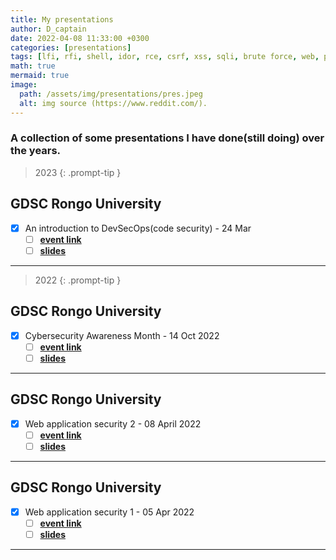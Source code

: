 ```yaml
---
title: My presentations
author: D_captain
date: 2022-04-08 11:33:00 +0300
categories: [presentations]
tags: [lfi, rfi, shell, idor, rce, csrf, xss, sqli, brute force, web, poc, devops, devsecops, presentations]
math: true
mermaid: true
image:
  path: /assets/img/presentations/pres.jpeg
  alt: img source (https://www.reddit.com/).
---
```


### A collection of some presentations I have done(still doing) over the years.



> 2023
{: .prompt-tip }

## GDSC Rongo University

- [x] An introduction to DevSecOps(code security) -  24 Mar
  + [ ] [**event link**](https://gdsc.community.dev/events/details/developer-student-clubs-rongo-university-presents-code-security/)
  + [ ] [**slides**](/assets/docs/devsecops.pdf)

---

> 2022
{: .prompt-tip }

## GDSC Rongo University
- [x] Cybersecurity Awareness Month -  14 Oct 2022
  + [ ] [**event link**](https://gdsc.community.dev/events/details/developer-student-clubs-rongo-university-presents-cyber-security-awareness/)
  + [ ] [**slides**](/assets/docs/octawareness.pdf)

---
## GDSC Rongo University
- [x] Web application security 2 -  08 April 2022
  + [ ] [**event link**](https://gdsc.community.dev/events/details/developer-student-clubs-rongo-university-presents-cyber-security/)
  + [ ] [**slides**](/assets/docs/webappsec2.pdf)

---
## GDSC Rongo University
- [x] Web application security 1 -  05 Apr 2022
  + [ ] [**event link**](https://gdsc.community.dev/events/details/developer-student-clubs-rongo-university-presents-cyber-security/)
  + [ ] [**slides**](/assets/docs/webappsec1.pdf)

---




